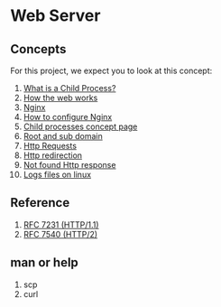 # Web Server

## Concepts 
For this project, we expect you to look at this concept:
1. [What is a Child Process?](https://alx-intranet.hbtn.io/concepts/110)
2. [How the web works](https://alx-intranet.hbtn.io/rltoken/6TI3HiyFdwrbXWKVF24Gxw)
3. [Nginx](https://alx-intranet.hbtn.io/rltoken/vkVMGlaf39j2DWAQWzo6EA)
4. [How to configure Nginx](https://alx-intranet.hbtn.io/rltoken/zKrpVxWuUHVdW4URAjdFbw)
5. [Child processes concept page](https://alx-intranet.hbtn.io/rltoken/Ar18u5sRis1fkvkVgzdcqg)
6. [Root and sub domain](https://alx-intranet.hbtn.io/rltoken/xi3peVqYl02PfpHHHlCtxQ)
7. [Http Requests](https://alx-intranet.hbtn.io/rltoken/sBrrP4EAmI3NoYjIgZrUhw)
8. [Http redirection](https://alx-intranet.hbtn.io/rltoken/Eaa4ZuKvye941hTkP8VlBQ)
9. [Not found Http response](https://alx-intranet.hbtn.io/rltoken/eJSp2QFTY6jqqNtz8OVDEw)
10. [Logs files on linux](https://alx-intranet.hbtn.io/rltoken/7WMNY5CWD-CBrxmQrdmfPg)

## Reference
1. [RFC 7231 (HTTP/1.1)](https://alx-intranet.hbtn.io/rltoken/BGa6RrS0dnM6EdBGS_ZDUw)
2. [RFC 7540 (HTTP/2)](https://alx-intranet.hbtn.io/rltoken/IZ2fyYn1qNZ9RXXsg5vG1g)

## man or help
1. scp
2. curl
